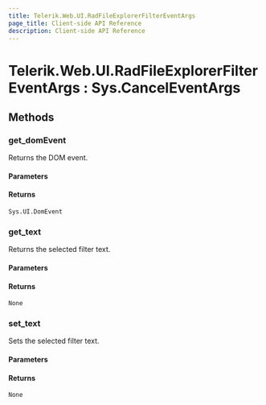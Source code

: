 ```yaml
---
title: Telerik.Web.UI.RadFileExplorerFilterEventArgs
page_title: Client-side API Reference
description: Client-side API Reference
---
```


# Telerik.Web.UI.RadFileExplorerFilterEventArgs : Sys.CancelEventArgs 

## Methods

###  get_domEvent

Returns the DOM event.

#### Parameters

#### Returns

`Sys.UI.DomEvent` 

###  get_text

Returns the selected filter text.

#### Parameters

#### Returns

`None` 

###  set_text

Sets the selected filter text.

#### Parameters

#### Returns

`None` 


